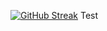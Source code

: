 <a href="https://git.io/streak-stats"><img src="https://github-readme-streak-stats.herokuapp.com?user=mahatmaArrayyan&theme=highcontrast&hide_border=true&border_radius=5&date_format=j%20M%5B%20Y%5D&card_width=894" alt="GitHub Streak" /></a>
Test
